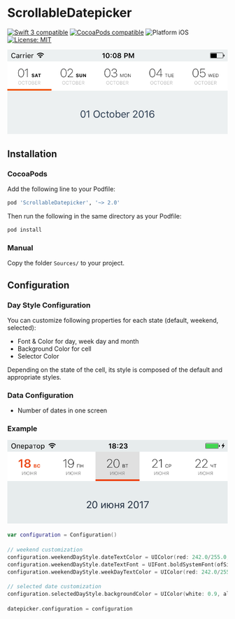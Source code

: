 ScrollableDatepicker
============

<p align="left">
	<a href="https://developer.apple.com/swift"><img src="https://img.shields.io/badge/Swift_3-compatible-4BC51D.svg?style=flat" alt="Swift 3 compatible" /></a>
	<a href="https://cocoapods.org/pods/ScrollableDatepicker"><img src="https://img.shields.io/badge/pod-2.0.0-blue.svg" alt="CocoaPods compatible" /></a>
	<img src="https://img.shields.io/badge/platform-iOS-blue.svg?style=flat" alt="Platform iOS" />
	<a href="https://raw.githubusercontent.com/maxsokolov/tablekit/master/LICENSE"><img src="http://img.shields.io/badge/license-MIT-blue.svg?style=flat" alt="License: MIT" /></a>
</p>

![demo](Screenshots/screen.png)


## Installation

### CocoaPods

Add the following line to your Podfile:

```ruby
pod 'ScrollableDatepicker', '~> 2.0'
```

Then run the following in the same directory as your Podfile:
```ruby
pod install
```

### Manual

Copy the folder `Sources/` to your project.


## Configuration

### Day Style Configuration


You can customize following properties for each state (default, weekend, selected):

- Font & Color for day, week day and month
- Background Color for cell
- Selector Color

Depending on the state of the cell, its style is composed of the default and appropriate styles.


### Data Configuration

- Number of dates in one screen


### Example 

![demo](Screenshots/screen-customization.png)

```swift
var configuration = Configuration()

// weekend customization
configuration.weekendDayStyle.dateTextColor = UIColor(red: 242.0/255.0, green: 93.0/255.0, blue: 28.0/255.0, alpha: 1.0)
configuration.weekendDayStyle.dateTextFont = UIFont.boldSystemFont(ofSize: 20)
configuration.weekendDayStyle.weekDayTextColor = UIColor(red: 242.0/255.0, green: 93.0/255.0, blue: 28.0/255.0, alpha: 1.0)

// selected date customization
configuration.selectedDayStyle.backgroundColor = UIColor(white: 0.9, alpha: 1)

datepicker.configuration = configuration

```
